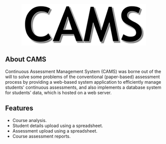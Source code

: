 <p align="center"><a href="https://camsapp.herokuapp.com" target="_blank"><img src="./public/images/cams.png" width="400"></a></p>

## About CAMS
Continuous Assessment Management System (CAMS) was borne out of the will to solve some problems of the conventional (paper-based) assessment process by providing a web-based system application to efficiently manage students' continuous assessments, and also implements a database system for students' data, which is hosted on a web server.

## Features
- Course analysis.
- Student details upload using a spreadsheet.
- Assessment upload using a spreadsheet.
- Course assessment reports.
